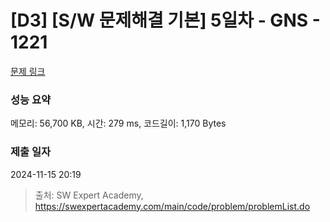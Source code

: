 # [D3] [S/W 문제해결 기본] 5일차 - GNS - 1221 

[문제 링크](https://swexpertacademy.com/main/code/problem/problemDetail.do?contestProbId=AV14jJh6ACYCFAYD) 

### 성능 요약

메모리: 56,700 KB, 시간: 279 ms, 코드길이: 1,170 Bytes

### 제출 일자

2024-11-15 20:19



> 출처: SW Expert Academy, https://swexpertacademy.com/main/code/problem/problemList.do